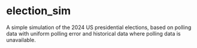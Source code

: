 # election_sim
A simple simulation of the 2024 US presidential elections, based on polling data with uniform polling error and historical data where polling data is unavailable.
